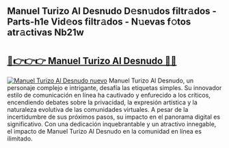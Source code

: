 ## Manuel Turizo Al Desnudo D𝚎sn𝚞dos filtr𝚊dos - Parts-h1e Vid𝚎os filtr𝚊dos - N𝚞evas f𝚘tos atr𝚊ctivas Nb21w

# <h2><a href="http://mbag5g.tromn.icu/?c=Manuel+Turizo+Al+Desnudo">🔗👉👉👉 Manuel Turizo Al Desnudo 🔗🔗</a></h2>

[![Manuel Turizo Al Desnudo nuevo](https://i.imgur.com/pEAQMta.gif)](http://mbag5g.tromn.icu/?c=Manuel+Turizo+Al+Desnudo)
Manuel Turizo Al Desnudo, un personaje complejo e intrigante, desafía las etiquetas simples. Su innovador estilo de comunicación en línea ha cautivado y enfurecido a los críticos, encendiendo debates sobre la privacidad, la expresión artística y la naturaleza evolutiva de las comunidades virtuales. A pesar de la incertidumbre de sus próximos pasos, su impacto en el panorama digital es significativo. Con una dedicación inquebrantable y un atractivo innegable, el impacto de Manuel Turizo Al Desnudo en la comunidad en línea es ilimitado.
